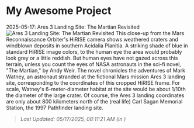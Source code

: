 # My Awesome Project

<!-- APOD Start -->
2025-05-17: Ares 3 Landing Site: The Martian Revisited
![Ares 3 Landing Site: The Martian Revisited](https://apod.nasa.gov/apod/image/2505/PIA19363_1024.jpg)
This close-up from the Mars Reconnaissance Orbiter's HiRISE camera shows weathered craters and windblown deposits in southern Acidalia Planitia. A striking shade of blue in standard HiRISE image colors, to the human eye the area would probably look grey or a little reddish. But human eyes have not gazed across this terrain, unless you count the eyes of NASA astronauts in the sci-fi novel, "The Martian," by Andy Weir. The novel chronicles the adventures of Mark Watney, an astronaut stranded at the fictional Mars mission Ares 3 landing site, corresponding to the coordinates of this cropped HiRISE frame. For scale, Watney's 6-meter-diameter habitat at the site would be about 1/10th the diameter of the large crater. Of course, the Ares 3 landing coordinates are only about 800 kilometers north of the (real life) Carl Sagan Memorial Station, the 1997 Pathfinder landing site.
> _Last Updated: 05/17/2025, 08:11:21 AM (in )_
<!-- APOD End -->
